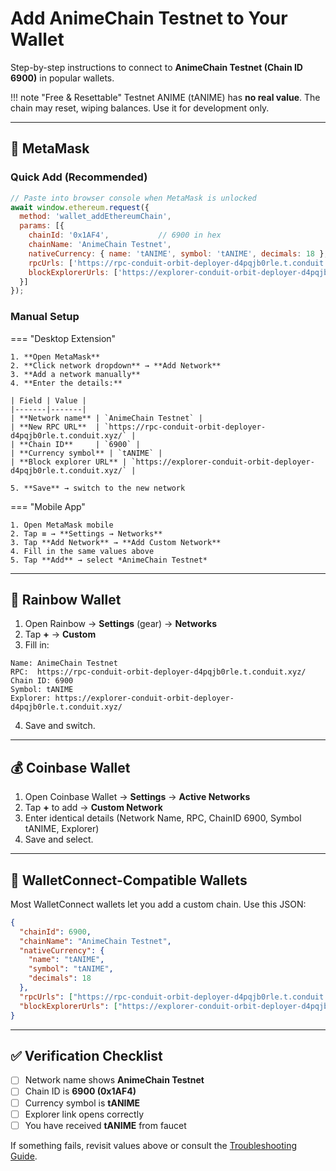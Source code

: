 # Add AnimeChain Testnet to Your Wallet

Step-by-step instructions to connect to **AnimeChain Testnet (Chain ID 6900)** in popular wallets.

!!! note "Free & Resettable"
    Testnet ANIME (tANIME) has **no real value**. The chain may reset, wiping balances. Use it for development only.

---

## 🦊 MetaMask

### Quick Add (Recommended)

```javascript
// Paste into browser console when MetaMask is unlocked
await window.ethereum.request({
  method: 'wallet_addEthereumChain',
  params: [{
    chainId: '0x1AF4',           // 6900 in hex
    chainName: 'AnimeChain Testnet',
    nativeCurrency: { name: 'tANIME', symbol: 'tANIME', decimals: 18 },
    rpcUrls: ['https://rpc-conduit-orbit-deployer-d4pqjb0rle.t.conduit.xyz/'],
    blockExplorerUrls: ['https://explorer-conduit-orbit-deployer-d4pqjb0rle.t.conduit.xyz/']
  }]
});
```

### Manual Setup

=== "Desktop Extension"

    1. **Open MetaMask**
    2. **Click network dropdown** → **Add Network**
    3. **Add a network manually**
    4. **Enter the details:**

    | Field | Value |
    |-------|-------|
    | **Network name** | `AnimeChain Testnet` |
    | **New RPC URL**  | `https://rpc-conduit-orbit-deployer-d4pqjb0rle.t.conduit.xyz/` |
    | **Chain ID**     | `6900` |
    | **Currency symbol** | `tANIME` |
    | **Block explorer URL** | `https://explorer-conduit-orbit-deployer-d4pqjb0rle.t.conduit.xyz/` |

    5. **Save** → switch to the new network

=== "Mobile App"

    1. Open MetaMask mobile
    2. Tap ≡ → **Settings → Networks**
    3. Tap **Add Network** → **Add Custom Network**
    4. Fill in the same values above
    5. Tap **Add** → select *AnimeChain Testnet*

---

## 🌈 Rainbow Wallet

1. Open Rainbow → **Settings** (gear) → **Networks**
2. Tap **+** → **Custom**
3. Fill in:

```
Name: AnimeChain Testnet
RPC:  https://rpc-conduit-orbit-deployer-d4pqjb0rle.t.conduit.xyz/
Chain ID: 6900
Symbol: tANIME
Explorer: https://explorer-conduit-orbit-deployer-d4pqjb0rle.t.conduit.xyz/
```

4. Save and switch.

---

## 💰 Coinbase Wallet

1. Open Coinbase Wallet → **Settings** → **Active Networks**
2. Tap **+** to add → **Custom Network**
3. Enter identical details (Network Name, RPC, ChainID 6900, Symbol tANIME, Explorer)
4. Save and select.

---

## 🔗 WalletConnect-Compatible Wallets

Most WalletConnect wallets let you add a custom chain. Use this JSON:

```json
{
  "chainId": 6900,
  "chainName": "AnimeChain Testnet",
  "nativeCurrency": {
    "name": "tANIME",
    "symbol": "tANIME",
    "decimals": 18
  },
  "rpcUrls": ["https://rpc-conduit-orbit-deployer-d4pqjb0rle.t.conduit.xyz/"],
  "blockExplorerUrls": ["https://explorer-conduit-orbit-deployer-d4pqjb0rle.t.conduit.xyz/"]
}
```

---

## ✅ Verification Checklist

- [ ] Network name shows **AnimeChain Testnet**
- [ ] Chain ID is **6900 (0x1AF4)**
- [ ] Currency symbol is **tANIME**
- [ ] Explorer link opens correctly
- [ ] You have received **tANIME** from faucet

If something fails, revisit values above or consult the [Troubleshooting Guide](../../resources/troubleshooting.md). 